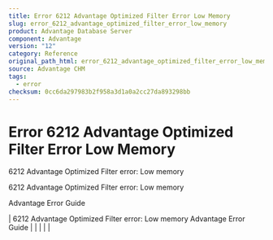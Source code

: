 ```yaml
---
title: Error 6212 Advantage Optimized Filter Error Low Memory
slug: error_6212_advantage_optimized_filter_error_low_memory
product: Advantage Database Server
component: Advantage
version: "12"
category: Reference
original_path_html: error_6212_advantage_optimized_filter_error_low_memory.htm
source: Advantage CHM
tags:
  - error
checksum: 0cc6da297983b2f958a3d1a0a2cc27da893298bb
---
```


# Error 6212 Advantage Optimized Filter Error Low Memory

6212 Advantage Optimized Filter error: Low memory

6212 Advantage Optimized Filter error: Low memory

Advantage Error Guide

| 6212 Advantage Optimized Filter error: Low memory  Advantage Error Guide |  |  |  |  |
